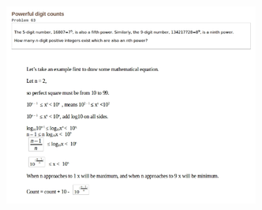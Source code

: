<!---
        MD file for Mathematical reasoning explanasion
        Author : Rakesh Kumar cpp.rakesh(at)gmail.com
        Date: Jan 7th, 2017
--->

![Solution](https://github.com/cpp-rakesh/ProjectEuler/blob/master/problems/src/repo/Problem_63.jpg)
